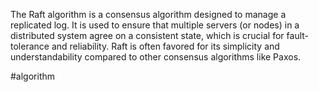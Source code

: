 The Raft algorithm is a consensus algorithm designed to manage a replicated log. It is used to ensure that multiple servers (or nodes) in a distributed system agree on a consistent state, which is crucial for fault-tolerance and reliability. Raft is often favored for its simplicity and understandability compared to other consensus algorithms like Paxos.

#algorithm